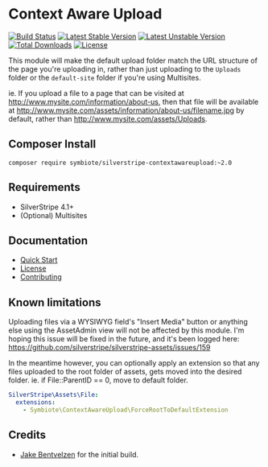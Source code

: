 # Context Aware Upload

[![Build Status](https://travis-ci.org/symbiote/silverstripe-contextawareupload.svg?branch=master)](https://travis-ci.org/symbiote/silverstripe-contextawareupload)
[![Latest Stable Version](https://poser.pugx.org/symbiote/silverstripe-contextawareupload/version.svg)](https://github.com/symbiote/silverstripe-contextawareupload/releases)
[![Latest Unstable Version](https://poser.pugx.org/symbiote/silverstripe-contextawareupload/v/unstable.svg)](https://packagist.org/packages/symbiote/silverstripe-contextawareupload)
[![Total Downloads](https://poser.pugx.org/symbiote/silverstripe-contextawareupload/downloads.svg)](https://packagist.org/packages/symbiote/silverstripe-contextawareupload)
[![License](https://poser.pugx.org/symbiote/silverstripe-contextawareupload/license.svg)](https://github.com/symbiote/silverstripe-contextawareupload/blob/master/LICENSE.md)

This module will make the default upload folder match the URL structure of the page you're uploading in, rather than just uploading
to the `Uploads` folder or the `default-site` folder if you're using Multisites.

ie. If you upload a file to a page that can be visited at http://www.mysite.com/information/about-us, then that file will be available at http://www.mysite.com/assets/information/about-us/filename.jpg by default, rather than http://www.mysite.com/assets/Uploads.

## Composer Install

```
composer require symbiote/silverstripe-contextawareupload:~2.0
```

## Requirements

* SilverStripe 4.1+
* (Optional) Multisites

## Documentation

* [Quick Start](docs/en/quick-start.md)
* [License](LICENSE.md)
* [Contributing](CONTRIBUTING.md)

## Known limitations

Uploading files via a WYSIWYG field's "Insert Media" button or anything else using the AssetAdmin view will not be affected by this module. I'm hoping this issue will be fixed in the future, and it's been logged here: https://github.com/silverstripe/silverstripe-assets/issues/159

In the meantime however, you can optionally apply an extension so that any files uploaded to the root folder of assets, gets moved into the desired folder.
ie. if File::ParentID == 0, move to default folder.
```yml
SilverStripe\Assets\File:
  extensions:
    - Symbiote\ContextAwareUpload\ForceRootToDefaultExtension
```

## Credits

* [Jake Bentvelzen](https://github.com/SilbinaryWolf) for the initial build.
